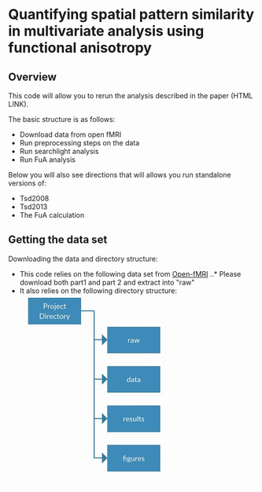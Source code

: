 Quantifying spatial pattern similarity in multivariate analysis using functional anisotropy
==============
Overview 
--------------
This code will allow you to rerun the analysis described in the paper (HTML LINK). 

The basic structure is as follows: 
- Download data from open fMRI 
- Run preprocessing steps on the data 
- Run searchlight analysis 
- Run FuA analysis 

Below you will also see directions that will allows you run standalone versions of: 
- Tsd2008
- Tsd2013 
- The FuA calculation 

Getting the data set
--------------

Downloading the data and directory structure: 
- This code relies on the following data set from [Open-fMRI](https://openfmri.org/dataset/ds000158/ "Data Used For Project")
..* Please download both part1 and part 2 and extract into "raw"
- It also relies on the following directory structure:
![Image of Dir Structure](/images/dirstruct.jpg?raw=true "Dir Structure For Project")
